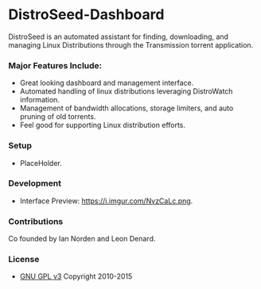 # DistroSeed-Dashboard
DistroSeed is an automated assistant for finding, downloading, and managing Linux Distributions through the Transmission torrent application.

### Major Features Include: ###
* Great looking dashboard and management interface.
* Automated handling of linux distributions leveraging DistroWatch information.
* Management of bandwidth allocations, storage limiters, and auto pruning of old torrents.
* Feel good for supporting Linux distribution efforts.

### Setup ###
* PlaceHolder.

### Development ###
* Interface Preview: https://i.imgur.com/NvzCaLc.png.

### Contributions ###
Co founded by Ian Norden and Leon Denard.

### License ###
* [GNU GPL v3](http://www.gnu.org/licenses/gpl.html)
Copyright 2010-2015
